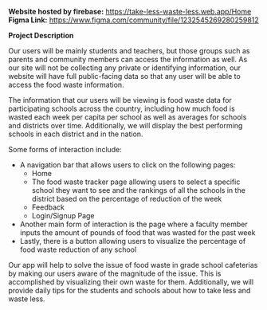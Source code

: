 **Website hosted by firebase:** 
https://take-less-waste-less.web.app/Home
**Figma Link:**
https://www.figma.com/community/file/1232545269280259812

**Project Description**

Our users will be mainly students and teachers, but those groups such as parents and community members can access the information as well. As our site will not be collecting any private or identifying information, our website will have full public-facing data so that any user will be able to access the food waste information.

The information that our users will be viewing is food waste data for participating schools across the country, including how much food is wasted each week per capita per school as well as averages for schools and districts over time. Additionally, we will display the best performing schools in each district and in the nation.

Some forms of interaction include:

* A navigation bar that allows users to click on the following pages:
    * Home
    * The food waste tracker page allowing users to select a specific school they want to see and the rankings of all the schools in the district based on the percentage of reduction of the week
    * Feedback
    * Login/Signup Page
* Another main form of interaction is the page where a faculty member inputs the amount of pounds of food that was wasted for the past week
* Lastly, there is a button allowing users to visualize the percentage of food waste reduction of any school

Our app will help to solve the issue of food waste in grade school cafeterias by making our users aware of the magnitude of the issue. This is accomplished by visualizing their own waste for them. Additionally, we will provide daily tips for the students and schools about how to take less and waste less.